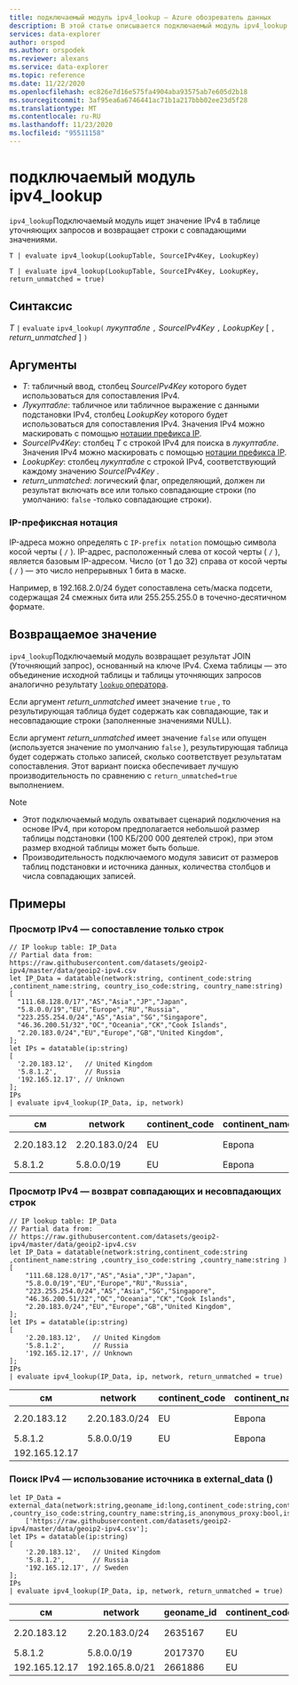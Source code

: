 ```yaml
---
title: подключаемый модуль ipv4_lookup — Azure обозреватель данных
description: В этой статье описывается подключаемый модуль ipv4_lookup в Azure обозреватель данных.
services: data-explorer
author: orspod
ms.author: orspodek
ms.reviewer: alexans
ms.service: data-explorer
ms.topic: reference
ms.date: 11/22/2020
ms.openlocfilehash: ec826e7d16e575fa4904aba93575ab7e605d2b18
ms.sourcegitcommit: 3af95ea6a6746441ac71b1a217bbb02ee23d5f28
ms.translationtype: MT
ms.contentlocale: ru-RU
ms.lasthandoff: 11/23/2020
ms.locfileid: "95511158"
---
```

# <a name="ipv4_lookup-plugin"></a>подключаемый модуль ipv4_lookup

`ipv4_lookup`Подключаемый модуль ищет значение IPv4 в таблице уточняющих запросов и возвращает строки с совпадающими значениями.

```kusto
T | evaluate ipv4_lookup(LookupTable, SourceIPv4Key, LookupKey)

T | evaluate ipv4_lookup(LookupTable, SourceIPv4Key, LookupKey, return_unmatched = true)
```

## <a name="syntax"></a>Синтаксис

*T* `|` `evaluate` `ipv4_lookup(` *лукуптабле* `,` *SourceIPv4Key* `,` *LookupKey* [ `,` *return_unmatched* ] `)`

## <a name="arguments"></a>Аргументы

* *T*: табличный ввод, столбец *SourceIPv4Key* которого будет использоваться для сопоставления IPv4.
* *Лукуптабле*: табличное или табличное выражение с данными подстановки IPv4, столбец *LookupKey* которого будет использоваться для сопоставления IPv4. Значения IPv4 можно маскировать с помощью [нотации префикса IP](#ip-prefix-notation).
* *SourceIPv4Key*: столбец *T* с строкой IPv4 для поиска в *лукуптабле*. Значения IPv4 можно маскировать с помощью [нотации префикса IP](#ip-prefix-notation).
* *LookupKey*: столбец *лукуптабле* с строкой IPv4, соответствующий каждому значению *SourceIPv4Key* .
* *return_unmatched*: логический флаг, определяющий, должен ли результат включать все или только совпадающие строки (по умолчанию: `false` -только совпадающие строки).

### <a name="ip-prefix-notation"></a>IP-префиксная нотация
 
IP-адреса можно определять с `IP-prefix notation` помощью символа косой черты ( `/` ).
IP-адрес, расположенный слева от косой черты ( `/` ), является базовым IP-адресом. Число (от 1 до 32) справа от косой черты ( `/` ) — это число непрерывных 1 бита в маске. 

Например, в 192.168.2.0/24 будет сопоставлена сеть/маска подсети, содержащая 24 смежных бита или 255.255.255.0 в точечно-десятичном формате.

## <a name="returns"></a>Возвращаемое значение

`ipv4_lookup`Подключаемый модуль возвращает результат JOIN (Уточняющий запрос), основанный на ключе IPv4. Схема таблицы — это объединение исходной таблицы и таблицы уточняющих запросов аналогично результату [ `lookup` оператора](lookupoperator.md).

Если аргумент *return_unmatched* имеет значение `true` , то результирующая таблица будет содержать как совпадающие, так и несовпадающие строки (заполненные значениями NULL).

Если аргумент *return_unmatched* имеет значение `false` или опущен (используется значение по умолчанию `false` ), результирующая таблица будет содержать столько записей, сколько соответствует результатам сопоставления. Этот вариант поиска обеспечивает лучшую производительность по сравнению с `return_unmatched=true` выполнением.

> [!NOTE]
> * Этот подключаемый модуль охватывает сценарий подключения на основе IPv4, при котором предполагается небольшой размер таблицы подстановки (100 КБ/200 000 деятелей строк), при этом размер входной таблицы может быть больше.
> * Производительность подключаемого модуля зависит от размеров таблиц подстановки и источника данных, количества столбцов и числа совпадающих записей.

## <a name="examples"></a>Примеры

### <a name="ipv4-lookup---matching-rows-only"></a>Просмотр IPv4 — сопоставление только строк

<!-- csl: https://help.kusto.windows.net/Samples -->
```kusto
// IP lookup table: IP_Data
// Partial data from: https://raw.githubusercontent.com/datasets/geoip2-ipv4/master/data/geoip2-ipv4.csv
let IP_Data = datatable(network:string, continent_code:string ,continent_name:string, country_iso_code:string, country_name:string)
[
  "111.68.128.0/17","AS","Asia","JP","Japan",
  "5.8.0.0/19","EU","Europe","RU","Russia",
  "223.255.254.0/24","AS","Asia","SG","Singapore",
  "46.36.200.51/32","OC","Oceania","CK","Cook Islands",
  "2.20.183.0/24","EU","Europe","GB","United Kingdom",
];
let IPs = datatable(ip:string)
[
  '2.20.183.12',   // United Kingdom
  '5.8.1.2',       // Russia
  '192.165.12.17', // Unknown
];
IPs
| evaluate ipv4_lookup(IP_Data, ip, network)
```

|см|network|continent_code|continent_name|country_iso_code|country_name|
|---|---|---|---|---|---|
|2.20.183.12|2.20.183.0/24|EU|Европа|ГБ|United Kingdom|
|5.8.1.2|5.8.0.0/19|EU|Европа|RU|Россия|

### <a name="ipv4-lookup---return-both-matching-and-non-matching-rows"></a>Просмотр IPv4 — возврат совпадающих и несовпадающих строк

<!-- csl: https://help.kusto.windows.net/Samples -->
```kusto
// IP lookup table: IP_Data
// Partial data from: 
// https://raw.githubusercontent.com/datasets/geoip2-ipv4/master/data/geoip2-ipv4.csv
let IP_Data = datatable(network:string,continent_code:string ,continent_name:string ,country_iso_code:string ,country_name:string )
[
    "111.68.128.0/17","AS","Asia","JP","Japan",
    "5.8.0.0/19","EU","Europe","RU","Russia",
    "223.255.254.0/24","AS","Asia","SG","Singapore",
    "46.36.200.51/32","OC","Oceania","CK","Cook Islands",
    "2.20.183.0/24","EU","Europe","GB","United Kingdom",
];
let IPs = datatable(ip:string)
[
    '2.20.183.12',   // United Kingdom
    '5.8.1.2',       // Russia
    '192.165.12.17', // Unknown
];
IPs
| evaluate ipv4_lookup(IP_Data, ip, network, return_unmatched = true)
```

|см|network|continent_code|continent_name|country_iso_code|country_name|
|---|---|---|---|---|---|
|2.20.183.12|2.20.183.0/24|EU|Европа|ГБ|United Kingdom|
|5.8.1.2|5.8.0.0/19|EU|Европа|RU|Россия|
|192.165.12.17||||||

### <a name="ipv4-lookup---using-source-in-external_data"></a>Поиск IPv4 — использование источника в external_data ()

<!-- csl: https://help.kusto.windows.net/Samples -->
```kusto
let IP_Data = external_data(network:string,geoname_id:long,continent_code:string,continent_name:string ,country_iso_code:string,country_name:string,is_anonymous_proxy:bool,is_satellite_provider:bool)
    ['https://raw.githubusercontent.com/datasets/geoip2-ipv4/master/data/geoip2-ipv4.csv'];
let IPs = datatable(ip:string)
[
    '2.20.183.12',   // United Kingdom
    '5.8.1.2',       // Russia
    '192.165.12.17', // Sweden
];
IPs
| evaluate ipv4_lookup(IP_Data, ip, network, return_unmatched = true)
```

|см|network|geoname_id|continent_code|continent_name|country_iso_code|country_name|is_anonymous_proxy|is_satellite_provider|
|---|---|---|---|---|---|---|---|---|
|2.20.183.12|2.20.183.0/24|2635167|EU|Европа|ГБ|United Kingdom|0|0|
|5.8.1.2|5.8.0.0/19|2017370|EU|Европа|RU|Россия|0|0|
|192.165.12.17|192.165.8.0/21|2661886|EU|Европа|SE|Швеция|0|0|
